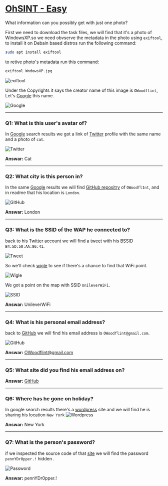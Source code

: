 # [OhSINT - Easy][1]
What information can you possibly get with just one photo?

First we need to download the task files, we will find that it's a photo of WindowsXP.so we need obvserve the metadata in the photo using `exiftool`, to install it on Debain based distros run the following command:

```bash
sudo apt install exiftool
```

to retive photo's metadata run this command:

```bash
exiftool WndowsXP.jpg
```

![exiftool](/TryHackMe/Challenges/OhSINT/assets/Exiftool.png)

Under the Copyrights it says the creator name of this image is `OWoodflint`, Let's [Google](https://www.google.com/search?q=OWoodflint) this name.

![Google](/TryHackMe/Challenges/OhSINT/assets/GoogleSearch.png)

<hr>

### Q1: What is this user's avatar of?
In [Google](https://www.google.com/search?q=OWoodflint) search results we got a link of [Twitter](https://twitter.com/OWoodflint) profile with the same name and a photo of `cat`.

![Twitter](/TryHackMe/Challenges/OhSINT/assets/Twitter.png) <br>

**Answar:** Cat

<hr>

### Q2: What city is this person in?
In the same [Google](https://www.google.com/search?q=OWoodflint) results we will find [GitHub repositry](https://github.com/OWoodfl1nt/people_finder) of `OWoodfl1nt`, and in readme that his location is `London`.

![GitHub](/TryHackMe/Challenges/OhSINT/assets/GithubRepo.png) <br>

**Answar:** London

<hr>

### Q3: What is the SSID of the WAP he connected to?
back to his [Twitter](https://twitter.com/OWoodflint) account we will find a [tweet](https://twitter.com/OWoodflint/status/1102220421091463168) with his BSSID `B4:5D:50:AA:86:41`.

![Tweet](/TryHackMe/Challenges/OhSINT/assets/Tweet.png) <br>

So we'll check [wigle](https://wigle.net/) to see if there's a chance to find that WiFi point.

![Wigle](/TryHackMe/Challenges/OhSINT/assets/Wigle.png) <br>

We got a point on the map with SSID `UnileverWiFi`.

![SSID](/TryHackMe/Challenges/OhSINT/assets/SSID.png) <br>

**Answar:** UnileverWiFi

<hr>

### Q4: What is his personal email address?
back to [GitHub](https://github.com/OWoodfl1nt/people_finder) we will find his email address is `OWoodflint@gmail.com`.

![GitHub](/TryHackMe/Challenges/OhSINT/assets/GithubRepo.png) <br>

**Answar:** OWoodflint@gmail.com

<hr>

### Q5: What site did you find his email address on?
**Answar:** [GitHub](https://github.com/OWoodfl1nt/people_finder)

<hr>

### Q6: Where has he gone on holiday?
In google search results there's a [wordpress](https://oliverwoodflint.wordpress.com/author/owoodflint/) site and we will find he is sharing his location `New York`
![Wordpress](/TryHackMe/Challenges/OhSINT/assets/Wordpress.png) <br>

**Answar:** New York

<hr>

### Q7: What is the person's password?
if we inspected the source code of that [site](https://oliverwoodflint.wordpress.com/author/owoodflint/) we will find the password `pennYDr0pper.!` hidden .

![Password](/TryHackMe/Challenges/OhSINT/assets/Password.png) <br>

**Answar:** pennYDr0pper.!

[1]: https://tryhackme.com/room/ohsint
